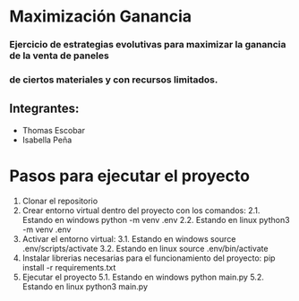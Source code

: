 # Maximización Ganancia
### Ejercicio de estrategias evolutivas para maximizar la ganancia de la venta de paneles 
### de ciertos materiales y con recursos limitados.
## Integrantes: 
* Thomas Escobar 
* Isabella Peña

# Pasos para ejecutar el proyecto
1. Clonar el repositorio 
2. Crear entorno virtual dentro del proyecto con los comandos:
2.1. Estando en windows 
  python -m venv .env
2.2. Estando en linux
  python3 -m venv .env
3. Activar el entorno virtual:
3.1. Estando en windows 
  source .env/scripts/activate
3.2. Estando en linux
  source .env/bin/activate
4. Instalar librerias necesarias para el funcionamiento del proyecto:
   pip install -r requirements.txt
5. Ejecutar el proyecto
5.1. Estando en windows 
  python main.py
5.2. Estando en linux
  python3 main.py
   
   
